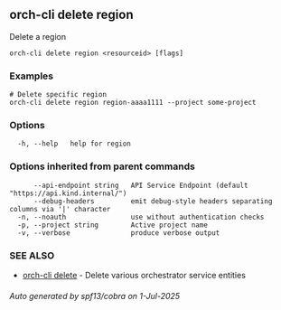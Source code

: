 ## orch-cli delete region

Delete a region

```
orch-cli delete region <resourceid> [flags]
```

### Examples

```
# Delete specific region
orch-cli delete region region-aaaa1111 --project some-project
```

### Options

```
  -h, --help   help for region
```

### Options inherited from parent commands

```
      --api-endpoint string   API Service Endpoint (default "https://api.kind.internal/")
      --debug-headers         emit debug-style headers separating columns via '|' character
  -n, --noauth                use without authentication checks
  -p, --project string        Active project name
  -v, --verbose               produce verbose output
```

### SEE ALSO

* [orch-cli delete](orch-cli_delete.md)	 - Delete various orchestrator service entities

###### Auto generated by spf13/cobra on 1-Jul-2025
